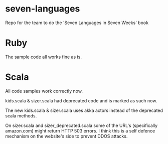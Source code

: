 # seven-languages

Repo for the team to do the 'Seven Languages in Seven Weeks' book

# Ruby

The sample code all works fine as is.

# Scala

All code samples work correctly now.

kids.scala & sizer.scala had deprecated code and is marked as such now.

The new kids.scala & sizer.scala uses akka actors instead of the deprecated scala methods.

On sizer.scala and sizer_deprecated.scala some of the URL's (specifically amazon.com) might return HTTP 503 errors. I think this is a self defence mechanism on the website's side to prevent DDOS attacks.